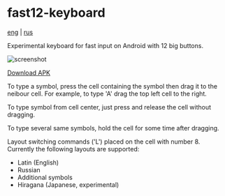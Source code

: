 fast12-keyboard
===============

[eng](https://github.com/Riateche/fast12-keyboard/blob/master/README.md) | [rus](https://github.com/Riateche/fast12-keyboard/blob/master/README.ru.md)

Experimental keyboard for fast input on Android with 12 big buttons.

![screenshot](https://raw.github.com/Riateche/fast12-keyboard/master/doc/screenshot.jpg)

[Download APK](https://github.com/Riateche/fast12-keyboard/raw/master/apk/fast12-keyboard.apk)

To type a symbol, press the cell containing the symbol then drag
it to the neibour cell. For example, to type 'A' drag the top left cell to the right.

To type symbol from cell center, just press and release the cell without dragging.

To type several same symbols, hold the cell for some time after dragging.

Layout switching commands ('L') placed on the cell with number 8. Currently the following layouts are supported:

- Latin (English)
- Russian
- Additional symbols
- Hiragana (Japanese, experimental)


